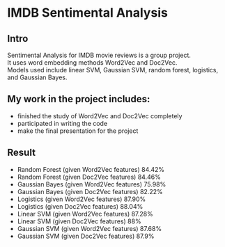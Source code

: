 # IMDB Sentimental Analysis

## Intro
Sentimental Analysis for IMDB movie reviews is a group project.<br />
It uses word embedding methods Word2Vec and Doc2Vec. <br />
Models used include linear SVM, Gaussian SVM, random forest, logistics, and Gaussian Bayes.

## My work in the project includes:
* finished the study of Word2Vec and Doc2Vec completely
* participated in writing the code
* make the final presentation for the project

## Result
 * Random Forest (given Word2Vec features) 84.42% <br />
 * Random Forest (given Doc2Vec features) 84.46% <br />
 * Gaussian Bayes (given Word2Vec features) 75.98% <br />
 * Gaussian Bayes (given Doc2Vec features) 82.22% <br />
 * Logistics (given Word2Vec features) 87.90% <br />
 * Logistics (given Doc2Vec features) 88.04% <br />
 * Linear SVM (given Word2Vec features) 87.28% <br />
 * Linear SVM (given Doc2Vec features) 88% <br />
 * Gaussian SVM (given Word2Vec features) 87.68% <br />
 * Gaussian SVM (given Doc2Vec features) 87.9%<br />

